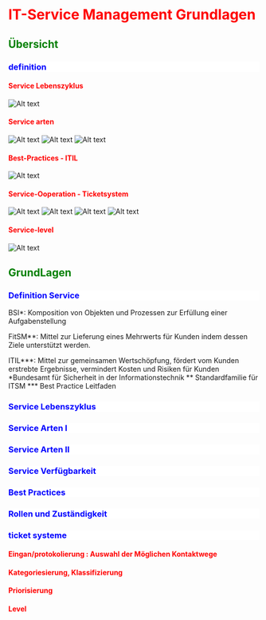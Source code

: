 <style>
h1 { color: Red }
h2 { color: green }
h3 { color: blue; background-color: white;}
h4 { color:red;}
h5 { color: yellow;background-color: black;}
h6 { color: hotpink;}
f{ color: red;
font-weight: bold;
text-decoration: underline;}
mono{font-family:"monospace"}

</style>

# IT-Service Management Grundlagen

## Übersicht

### definition

#### Service Lebenszyklus

![Alt text](img/1.png)

#### Service arten

![Alt text](img/2.jpg)
![Alt text](img/3.jpg)
![Alt text](img/4.jpg)

#### Best-Practices - ITIL

![Alt text](img/5.jpg)

#### Service-Ooperation - Ticketsystem


![Alt text](img/6.png)
![Alt text](img/7.png)
![Alt text](img/8.png)
![Alt text](img/9.png)

#### Service-level
![Alt text](img/10.png)

## GrundLagen 

### Definition Service

BSI*:	Komposition von Objekten und Prozessen zur Erfüllung einer Aufgabenstellung

FitSM**:	Mittel zur Lieferung eines Mehrwerts für
Kunden indem dessen Ziele unterstützt werden.

ITIL***:          Mittel zur gemeinsamen Wertschöpfung, fördert vom Kunden erstrebte Ergebnisse, vermindert Kosten und Risiken für Kunden
*Bundesamt für Sicherheit in der Informationstechnik
** Standardfamilie für ITSM
*** Best Practice Leitfaden



### Service Lebenszyklus

### Service Arten I

### Service Arten II

### Service Verfügbarkeit

### Best Practices

### Rollen und Zuständigkeit

### ticket systeme

#### Eingan/protokolierung : Auswahl der Möglichen Kontaktwege

#### Kategoriesierung, Klassifizierung

#### Priorisierung

#### Level
